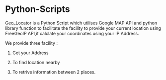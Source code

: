 # Python-Scripts
Geo_Locator is a Python Script which utilises Google MAP API and python library function 
to facilitate the facility to provide your current location using FreeGeoIP API,it calclate your coordinates using your IP Address.

We provide three facility :

1) Get your Address

2) To find location nearby

3) To retrive information between 2 places.
